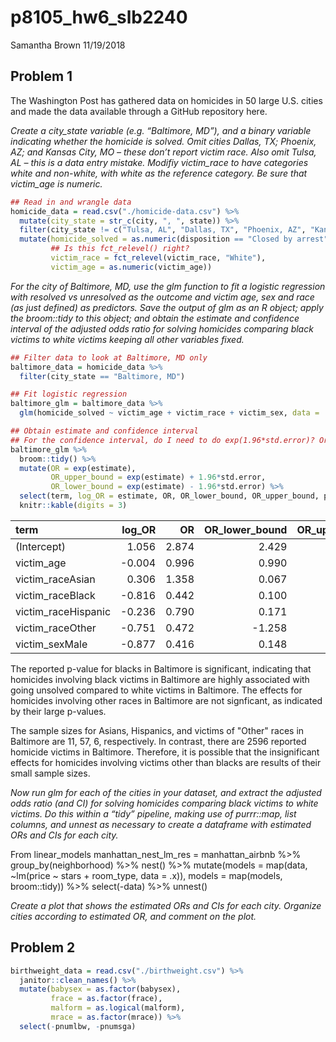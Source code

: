 p8105\_hw6\_slb2240
================
Samantha Brown
11/19/2018

Problem 1
---------

The Washington Post has gathered data on homicides in 50 large U.S. cities and made the data available through a GitHub repository here.

*Create a city\_state variable (e.g. “Baltimore, MD”), and a binary variable indicating whether the homicide is solved. Omit cities Dallas, TX; Phoenix, AZ; and Kansas City, MO – these don’t report victim race. Also omit Tulsa, AL – this is a data entry mistake. Modifiy victim\_race to have categories white and non-white, with white as the reference category. Be sure that victim\_age is numeric.*

``` r
## Read in and wrangle data
homicide_data = read.csv("./homicide-data.csv") %>% 
  mutate(city_state = str_c(city, ", ", state)) %>% 
  filter(city_state != c("Tulsa, AL", "Dallas, TX", "Phoenix, AZ", "Kansas City, MO")) %>% 
  mutate(homicide_solved = as.numeric(disposition == "Closed by arrest"),
         ## Is this fct_relevel() right?
         victim_race = fct_relevel(victim_race, "White"),
         victim_age = as.numeric(victim_age))
```

*For the city of Baltimore, MD, use the glm function to fit a logistic regression with resolved vs unresolved as the outcome and victim age, sex and race (as just defined) as predictors. Save the output of glm as an R object; apply the broom::tidy to this object; and obtain the estimate and confidence interval of the adjusted odds ratio for solving homicides comparing black victims to white victims keeping all other variables fixed.*

``` r
## Filter data to look at Baltimore, MD only
baltimore_data = homicide_data %>% 
  filter(city_state == "Baltimore, MD")

## Fit logistic regression
baltimore_glm = baltimore_data %>% 
  glm(homicide_solved ~ victim_age + victim_race + victim_sex, data = ., family = binomial())

## Obtain estimate and confidence interval
## For the confidence interval, do I need to do exp(1.96*std.error)? Or without exp()? Not sure if this is right
baltimore_glm %>% 
  broom::tidy() %>% 
  mutate(OR = exp(estimate),
         OR_upper_bound = exp(estimate) + 1.96*std.error,
         OR_lower_bound = exp(estimate) - 1.96*std.error) %>%
  select(term, log_OR = estimate, OR, OR_lower_bound, OR_upper_bound, p.value) %>% 
  knitr::kable(digits = 3)
```

| term                 |  log\_OR|     OR|  OR\_lower\_bound|  OR\_upper\_bound|  p.value|
|:---------------------|--------:|------:|-----------------:|-----------------:|--------:|
| (Intercept)          |    1.056|  2.874|             2.429|             3.318|    0.000|
| victim\_age          |   -0.004|  0.996|             0.990|             1.002|    0.177|
| victim\_raceAsian    |    0.306|  1.358|             0.067|             2.649|    0.642|
| victim\_raceBlack    |   -0.816|  0.442|             0.100|             0.784|    0.000|
| victim\_raceHispanic |   -0.236|  0.790|             0.171|             1.409|    0.455|
| victim\_raceOther    |   -0.751|  0.472|            -1.258|             2.202|    0.395|
| victim\_sexMale      |   -0.877|  0.416|             0.148|             0.683|    0.000|

The reported p-value for blacks in Baltimore is significant, indicating that homicides involving black victims in Baltimore are highly associated with going unsolved compared to white victims in Baltimore. The effects for homicides involving other races in Baltimore are not signficant, as indicated by their large p-values.

The sample sizes for Asians, Hispanics, and victims of "Other" races in Baltimore are 11, 57, 6, respectively. In contrast, there are 2596 reported homicide victims in Baltimore. Therefore, it is possible that the insignificant effects for homicides involving victims other than blacks are results of their small sample sizes.

*Now run glm for each of the cities in your dataset, and extract the adjusted odds ratio (and CI) for solving homicides comparing black victims to white victims. Do this within a “tidy” pipeline, making use of purrr::map, list columns, and unnest as necessary to create a dataframe with estimated ORs and CIs for each city.*

From linear\_models manhattan\_nest\_lm\_res = manhattan\_airbnb %&gt;% group\_by(neighborhood) %&gt;% nest() %&gt;% mutate(models = map(data, ~lm(price ~ stars + room\_type, data = .x)), models = map(models, broom::tidy)) %&gt;% select(-data) %&gt;% unnest()

*Create a plot that shows the estimated ORs and CIs for each city. Organize cities according to estimated OR, and comment on the plot.*

Problem 2
---------

``` r
birthweight_data = read.csv("./birthweight.csv") %>% 
  janitor::clean_names() %>% 
  mutate(babysex = as.factor(babysex),
         frace = as.factor(frace),
         malform = as.logical(malform),
         mrace = as.factor(mrace)) %>% 
  select(-pnumlbw, -pnumsga)
```
